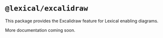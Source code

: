 # `@lexical/excalidraw`

This package provides the Excalidraw feature for Lexical enabling diagrams.

More documentation coming soon.
